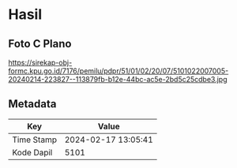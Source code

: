 # Hasil

## Foto C Plano

https://sirekap-obj-formc.kpu.go.id/7176/pemilu/pdpr/51/01/02/20/07/5101022007005-20240214-223827--113879fb-b12e-44bc-ac5e-2bd5c25cdbe3.jpg


## Metadata

| Key        | Value               |
| ---------- | ------------------- |
| Time Stamp | 2024-02-17 13:05:41 |
| Kode Dapil | 5101                |



